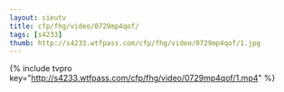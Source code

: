 ```yaml
--- 
layout: sieutv
title: cfp/fhg/video/0729mp4qof/
tags: [s4233]
thumb: http://s4233.wtfpass.com/cfp/fhg/video/0729mp4qof/1.jpg
---
```

{% include tvpro key="http://s4233.wtfpass.com/cfp/fhg/video/0729mp4qof/1.mp4" %} 
